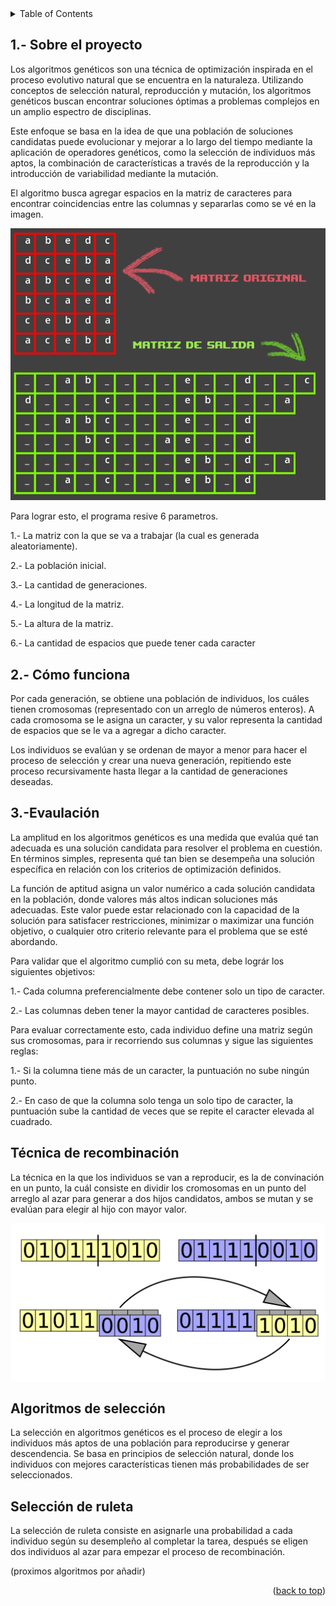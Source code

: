 <details>
  <summary>Table of Contents</summary>
  <ol>
    <li><a href="#1.--sobre-el-proyecto">Sobre el proyecto</a>
    <ul>
        <li><a href="#Generaciones">Generaciones</a></li>
        <li><a href="#Poblacíón">Poblacíón</a></li>
        <li><a href="#Matriz">Matriz</a></li>
        <li><a href="#Espacios">Espacios</a></li>
        <li><a href="#Población-elite">Población elite</a></li>
      </ul></li>
    <li><a href="#2.--cómo-funciona">Cómo funciona</a></li>
    <li><a href="#3.-Evaluación">Evaulación</a></li>
    <li><a href="#4.-Técnicas-de-recombinación">Técnicas de recombinación</a></li>
    <li>
      <a href="#5.-Algoritmos-de-selección">Algoritmos de selección</a>
      <ul>
        <li><a href="#selección-de-ruleta">Selección de ruleta</a></li>
      </ul>
    </li>
  </ol>
</details>

## 1.- Sobre el proyecto

Los algoritmos genéticos son una técnica de optimización inspirada en el proceso evolutivo natural que se encuentra en la naturaleza. Utilizando conceptos de selección natural, reproducción y mutación, los algoritmos genéticos buscan encontrar soluciones óptimas a problemas complejos en un amplio espectro de disciplinas.

Este enfoque se basa en la idea de que una población de soluciones candidatas puede evolucionar y mejorar a lo largo del tiempo mediante la aplicación de operadores genéticos, como la selección de individuos más aptos, la combinación de características a través de la reproducción y la introducción de variabilidad mediante la mutación.

El algoritmo busca agregar espacios en la matriz de caracteres para encontrar coincidencias entre las columnas y separarlas como se vé en la imagen. 

<img src="matrixView.png">

Para lograr esto, el programa resive 6 parametros.

1.- La matriz con la que se va a trabajar (la cual es generada aleatoriamente).

2.- La población inicial.

3.- La cantidad de generaciones.

4.- La longitud de la matriz.

5.- La altura de la matriz.

6.- La cantidad de espacios que puede tener cada caracter

## 2.- Cómo funciona

Por cada generación, se obtiene una población de individuos, los cuáles tienen cromosomas (representado con un arreglo de números enteros). A cada cromosoma se le asigna un caracter, y su valor representa la cantidad de espacios que se le va a agregar a dicho caracter. 

Los individuos se evalúan y se ordenan de mayor a menor para hacer el proceso de selección y crear una nueva generación, repitiendo este proceso recursivamente hasta llegar a la cantidad de generaciones deseadas.

## 3.-Evaulación

La amplitud en los algoritmos genéticos es una medida que evalúa qué tan adecuada es una solución candidata para resolver el problema en cuestión. En términos simples, representa qué tan bien se desempeña una solución específica en relación con los criterios de optimización definidos.

La función de aptitud asigna un valor numérico a cada solución candidata en la población, donde valores más altos indican soluciones más adecuadas. Este valor puede estar relacionado con la capacidad de la solución para satisfacer restricciones, minimizar o maximizar una función objetivo, o cualquier otro criterio relevante para el problema que se esté abordando.

Para validar que el algoritmo cumplió con su meta, debe lográr los siguientes objetivos:

1.- Cada columna preferencialmente debe contener solo un tipo de caracter.

2.- Las columnas deben tener la mayor cantidad de caracteres posibles.

Para evaluar correctamente esto, cada individuo define una matriz según sus cromosomas, para ir recorriendo sus columnas y sigue las siguientes reglas:

1.- Si la columna tiene más de un caracter, la puntuación no sube ningún punto.

2.- En caso de que la columna solo tenga un solo tipo de caracter, la puntuación sube la cantidad de veces que se repite el caracter elevada al cuadrado.

## Técnica de recombinación

La técnica en la que los individuos se van a reproducir, es la de convinación en un punto, la cuál consiste en dividir los cromosomas en un punto del arreglo al azar para generar a dos hijos candidatos, ambos se mutan y se evalúan para elegir al hijo con mayor valor.

<img src="CrossoverOnePoint.png">


## Algoritmos de selección

La selección en algoritmos genéticos es el proceso de elegir a los individuos más aptos de una población para reproducirse y generar descendencia. Se basa en principios de selección natural, donde los individuos con mejores características tienen más probabilidades de ser seleccionados.

## Selección de ruleta

La selección de ruleta consiste en asignarle una probabilidad a cada individuo según su desempleño al completar la tarea, después se eligen dos individuos al azar para empezar el proceso de recombinación.

(proximos algoritmos por añadir)

<p align="right">(<a href="#readme-top">back to top</a>)</p>

